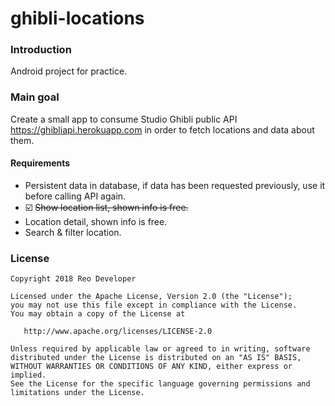 # ghibli-locations

### Introduction

Android project for practice.

### Main goal
Create a small app to consume Studio Ghibli public API https://ghibliapi.herokuapp.com in order to fetch locations and data about them.

#### Requirements
* Persistent data in database, if data has been requested previously, use it before calling API again.
* :ballot_box_with_check: ~~Show location list, shown info is free.~~
* Location detail, shown info is free.
* Search & filter location.

### License

    Copyright 2018 Reo Developer

    Licensed under the Apache License, Version 2.0 (the "License");
    you may not use this file except in compliance with the License.
    You may obtain a copy of the License at

       http://www.apache.org/licenses/LICENSE-2.0

    Unless required by applicable law or agreed to in writing, software
    distributed under the License is distributed on an "AS IS" BASIS,
    WITHOUT WARRANTIES OR CONDITIONS OF ANY KIND, either express or implied.
    See the License for the specific language governing permissions and
    limitations under the License.
